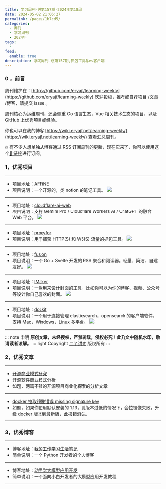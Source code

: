 ```yaml
---
title: 学习周刊-总第157期-2024年第18周
date: 2024-05-02 21:06:27
permalink: /pages/1b7cd5/
categories:
  - 周刊
  - 学习周刊
  - 2024年
tags:
  -
feed:
  enable: true
description: 学习周刊-总第157期,抓包工具与es客户端
---
```


### 0 ，前言

周刊维护在：[https://github.com/eryajf/learning-weekly](https://github.com/eryajf/learning-weekly) 欢迎投稿，推荐或自荐项目 /文章 /博客，请提交 issue 。

周刊核心为运维周刊，还会侧重 Go 语言生态，Vue 相关技术生态的项目，以及 GitHub 上优秀项目或经验。

你也可以在我的博客 [https://wiki.eryajf.net/learning-weekly/](https://wiki.eryajf.net/learning-weekly/) 查看汇总周刊。

🔥 有不少人想单独从博客通过 RSS 订阅周刊的更新，现在它来了，你可以使用这个[🔗 链接](https://wiki.eryajf.net/learning-weekly.xml)进行订阅。

### 1，优秀项目

---

- 项目地址：[AFFiNE](https://github.com/toeverything/AFFiNE)
- 项目说明：一个开源的，类 notion 的笔记工具。
  ![](https://t.eryajf.net/imgs/2024/04/1712329012968.png)

---

- 项目地址：[cloudflare-ai-web](https://github.com/Jazee6/cloudflare-ai-web)
- 项目说明：支持 Gemini Pro / Cloudflare Workers AI / ChatGPT 的融合 Web 平台。
  ![](https://t.eryajf.net/imgs/2024/04/1712329250913.png)

---

- 项目地址：[proxyfor](https://github.com/sigoden/proxyfor)
- 项目说明：用于捕获 HTTP(S) 和 WS(S) 流量的抓包工具。
  ![](https://t.eryajf.net/imgs/2024/04/1712330202151.png)

---

- 项目地址：[fusion](https://github.com/0x2E/fusion)
- 项目说明：一个 Go + Svelte 开发的 RSS 聚合和阅读器。轻量、简洁、自建友好。
  ![](https://t.eryajf.net/imgs/2024/04/1712330447965.png)

---

- 项目地址：[IMaker](https://github.com/slince-zero/IMaker)
- 项目说明：一款用来设计封面的工具，比如你可以为你的博客、视频、公众号等设计你自己喜欢的封面。
  ![](https://t.eryajf.net/imgs/2024/04/1714445388720.webp)

---

- 项目地址：[dockit](https://github.com/geek-fun/dockit)
- 项目说明：一个用于连接管理 elasticsearch，opensearch 的客户端软件，支持 Mac，Windows，Linux 多平台。
  ![](https://t.eryajf.net/imgs/2024/04/1714445634975.webp)

---

::: note 申明
**原创文章<Badge text='eryajf' />，未经授权，严禁转载，侵权必究！此乃文中随机水印，敬请读者谅解。**
::: right
Copyright [二丫讲梵](https://wiki.eryajf.net) 版权所有
:::

### 2，优秀文章

---

- [开源商业模式研究](https://github.com/duyanghao/kubernetes-reading-notes/blob/master/core/others/open-source.md)
- [开源软件商业模式分析](https://www.zentao.net/blog/82974.html)
- 如题，两篇不错的开源项目商业化探索的分析文章

---

- [docker 拉取镜像错误 missing signature key](https://blog.csdn.net/qq_39825717/article/details/132605314)
- 如题，如果你使用默认安装的 1.13，则版本过低的情况下，会拉镜像失败，升级 docker 版本到最新版，此报错消失。

---

### 3，优秀博客

---

- 博客地址：[我的工作学习生活笔记](https://hellowac.github.io/)
- 简单说明：一个 Python 开发者的个人博客

---

- 博客地址：[动手学大模型应用开发](https://datawhalechina.github.io/llm-universe/#/)
- 简单说明：一个面向小白开发者的大模型应用开发教程

---
